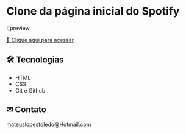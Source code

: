 # Clone da página inicial do Spotify

![preview[](https://github.com/kbrlps/21-Days-of-code/blob/main/dia%203/.Github/TelaInicial.png?raw=true)

[🔗 Clique aqui para acessar](kbrlps)

## 🛠 Tecnologias 

- HTML
- CSS
- Git e Github

## ✉ Contato

mateuslopestoledo@Hotmail.com

